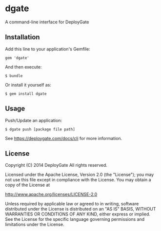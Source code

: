 # dgate

A command-line interface for DeployGate

## Installation

Add this line to your application's Gemfile:

    gem 'dgate'

And then execute:

    $ bundle

Or install it yourself as:

    $ gem install dgate

## Usage

Push/Update an application:

    $ dgate push [package file path]

See https://deploygate.com/docs/cli for more information.

## License

Copyright (C) 2014 DeployGate All rights reserved.

Licensed under the Apache License, Version 2.0 (the "License"); you may not use this file except in compliance with the License. You may obtain a copy of the License at

http://www.apache.org/licenses/LICENSE-2.0

Unless required by applicable law or agreed to in writing, software distributed under the License is distributed on an "AS IS" BASIS, WITHOUT WARRANTIES OR CONDITIONS OF ANY KIND, either express or implied. See the License for the specific language governing permissions and limitations under the License.
